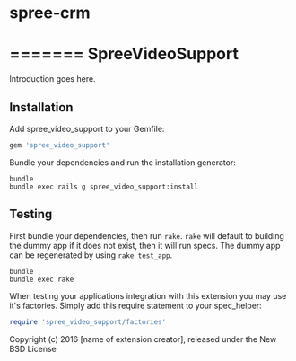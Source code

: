 # spree-crm
=======
SpreeVideoSupport
=================

Introduction goes here.

Installation
------------

Add spree_video_support to your Gemfile:

```ruby
gem 'spree_video_support'
```

Bundle your dependencies and run the installation generator:

```shell
bundle
bundle exec rails g spree_video_support:install
```

Testing
-------

First bundle your dependencies, then run `rake`. `rake` will default to building the dummy app if it does not exist, then it will run specs. The dummy app can be regenerated by using `rake test_app`.

```shell
bundle
bundle exec rake
```

When testing your applications integration with this extension you may use it's factories.
Simply add this require statement to your spec_helper:

```ruby
require 'spree_video_support/factories'
```

Copyright (c) 2016 [name of extension creator], released under the New BSD License
